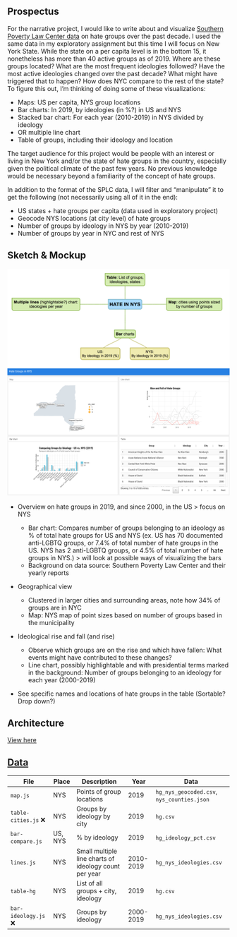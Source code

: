 ## Prospectus

For the narrative project, I would like to write about and visualize [Southern Poverty Law Center data](https://www.splcenter.org/hate-map) on hate groups over the past decade. I used the same data in my exploratory assignment but this time I will focus on New York State. While the state on a per capita level is in the bottom 15, it nonetheless has more than 40 active groups as of 2019. Where are these groups located? What are the most frequent ideologies followed? Have the most active ideologies changed over the past decade? What might have triggered that to happen? How does NYC compare to the rest of the state? To figure this out, I’m thinking of doing some of these visualizations:

- Maps: US per capita, NYS group locations
- Bar charts: In 2019, by ideologies (in %?) in US and NYS
- Stacked bar chart: For each year (2010-2019) in NYS divided by ideology
- OR multiple line chart
- Table of groups, including their ideology and location

The target audience for this project would be people with an interest or living in New York and/or the state of hate groups in the country, especially given the political climate of the past few years. No previous knowledge would be necessary beyond a familiarity of the concept of hate groups.

In addition to the format of the SPLC data, I will filter and “manipulate” it to get the following (not necessarily using all of it in the end):

- US states + hate groups per capita (data used in exploratory project)
- Geocode NYS locations (at city level) of hate groups
- Number of groups by ideology in NYS by year (2010-2019)
- Number of groups by year in NYC and rest of NYS

## Sketch & Mockup

<img src="narrative_sketch.png" width="600">
<img src="narrative_mockup.png" width="800">

- Overview on hate groups in 2019, and since 2000, in the US > focus on NYS
   - Bar chart: Compares number of groups belonging to an ideology as % of total hate groups for US and NYS (ex. US has 70 documented anti-LGBTQ groups, or 7.4% of total number of hate groups in the US. NYS has 2 anti-LGBTQ groups, or 4.5% of total number of hate groups in NYS.) > will look at possible ways of visualizing the bars
   - Background on data source: Southern Poverty Law Center and their yearly reports

- Geographical view
   - Clustered in larger cities and surrounding areas, note how 34% of groups are in NYC
   - Map: NYS map of point sizes based on number of groups based in the municipality

- Ideological rise and fall (and rise)
   - Observe which groups are on the rise and which have fallen: What events might have contributed to these changes?
   - Line chart, possibly highlightable and with presidential terms marked in the background: Number of groups belonging to an ideology for each year (2000-2019)

- See specific names and locations of hate groups in the table (Sortable? Drop down?)

## Architecture

[View here](https://github.com/cheje/idv-projects/blob/master/narrative/sketches/architecture.md)

## [Data](../../data)

File | Place | Description | Year | Data
--- | --- | --- | --- | ---
`map.js` | NYS | Points of group locations | 2019 | `hg_nys_geocoded.csv`, `nys_counties.json`
`table-cities.js` :x: | NYS | Groups by ideology by city | 2019 | `hg.csv`
`bar-compare.js` | US, NYS | % by ideology | 2019 | `hg_ideology_pct.csv`
`lines.js` | NYS | Small multiple line charts of ideology count per year | 2010-2019 | `hg_nys_ideologies.csv`
`table-hg` | NYS | List of all groups + city, ideology | 2019 | `hg.csv`
`bar-ideology.js` :x: | NYS | Groups by ideology | 2000-2019 | `hg_nys_ideologies.csv`
